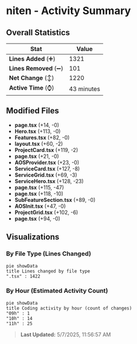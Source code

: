 # niten - Activity Summary 

## Overall Statistics

| Stat                   | Value                                                             |
| ---------------------- | ----------------------------------------------------------------- |
| **Lines Added** (➕)   | 1321                                          |
| **Lines Removed** (➖) | 101                                        |
| **Net Change** (↕)    | 1220                |
| **Active Time** (⌚)   | 43 minutes |


## Modified Files
- **page.tsx** (+14, -0)
- **Hero.tsx** (+113, -0)
- **Features.tsx** (+82, -0)
- **layout.tsx** (+60, -2)
- **ProjectCard.tsx** (+119, -2)
- **page.tsx** (+21, -0)
- **AOSProvider.tsx** (+23, -0)
- **ServiceCard.tsx** (+127, -8)
- **ServiceGrid.tsx** (+69, -3)
- **ServiceHero.tsx** (+128, -23)
- **page.tsx** (+115, -47)
- **page.tsx** (+118, -10)
- **SubFeatureSection.tsx** (+89, -0)
- **AOSInit.tsx** (+47, -0)
- **ProjectGrid.tsx** (+102, -6)
- **page.tsx** (+94, -0)

## Visualizations

### By File Type (Lines Changed)

```mermaid
pie showData
title Lines changed by file type
".tsx" : 1422
```

### By Hour (Estimated Activity Count)

```mermaid
pie showData
title Coding activity by hour (count of changes)
"09h" : 1
"10h" : 14
"11h" : 25
```


> **Last Updated:** 5/7/2025, 11:56:57 AM